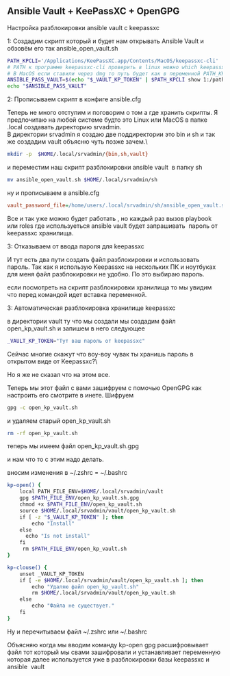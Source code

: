 ## Ansible Vault + KeePassXC + OpenGPG
Настройка разблокировки ansible vault с keepassxc

1: Создадим скрипт который и будет нам открывать Ansible Vault и обзовём его так ansible_open_vault.sh

```bash
PATH_KPCLI='/Applications/KeePassXC.app/Contents/MacOS/keepassxc-cli'
# PATH к программе keepassxc-cli проверить в linux можно which keepassxc-cli
# В MacOS если ставили через dmg то путь будет как в переменной PATH_KPCLI
ANSIBLE_PASS_VAULT=$(echo "$_VAULT_KP_TOKEN" | $PATH_KPCLI show 1:/path/DB /FOLDER_SECRET_DB/NAME_SECRET -sa password)
echo "$ANSIBLE_PASS_VAULT"
```

2: Прописываем скрипт в конфиге ansible.cfg

Теперь не много отступим и поговорим о том а где хранить скрипты.
Я предпочитаю на любой системе будто это Linux или MacOS в папке .local создавать директорию srvadmin.\
В директории srvadmin я создаю две поддиректории это bin и sh и так же создадим vault объясню чуть позже зачем.\

```bash
mkdir -p  $HOME/.local/srvadmin/{bin,sh,vault}
```
и переместим наш скрипт разблокировки ansible vault  в папку sh

```bash
mv ansible_open_vault.sh $HOME/.local/srvadmin/sh
```
ну и прописываем в ansible.cfg
```ini
vault_password_file=/home/users/.local/srvadmin/sh/ansible_open_vault.sh
```

Все и так уже можно будет работать , но каждый раз вызов playbook или roles где используеться ansible vault будет запрашивать  пароль от keepassxc хранилища.

3: Отказываем от ввода пароля для keepassxc

И тут есть два пути создать файл разблокировки и использовать пароль. Так как я использую Keepassxc на нескольких ПК и ноутбуках для меня файл разблокировки не удобно. По это выбираю пароль.

если посмотреть на скрипт разблокировки хранилища то мы увидим что перед командой идет вставка переменной.

3: Автоматическая разблокировка хранилище keepassxc

в директории vault ту что мы создали мы создадим файл open_kp_vault.sh и запишем в него следующее

```bash
_VAULT_KP_TOKEN="Тут ваш пароль от keepassxc"
```

Сейчас многие скажут что воу-воу чувак ты хранишь пароль в открытом виде от Keepassxc?\

Но я же не сказал что на этом все.

Теперь мы этот файл с вами зашифруем с помочью OpenGPG как настроить его смотрите в инете.
Шифруем

```bash
gpg -c open_kp_vault.sh
```

и удаляем старый open_kp_vault.sh

```bash
rm -rf open_kp_vault.sh
```

теперь мы имеем файл open_kp_vault.sh.gpg

и нам что то с этим надо делать.

вносим изменения в ~/.zshrc = ~/.bashrc

```bash
kp-open() {
    local PATH_FILE_ENV=$HOME/.local/srvadmin/vault
    gpg $PATH_FILE_ENV/open_kp_vault.sh.gpg
    chmod +x $PATH_FILE_ENV/open_kp_vault.sh
    source $HOME/.local/srvadmin/vault/open_kp_vault.sh
    if [ -z "$_VAULT_KP_TOKEN" ]; then
        echo "Install"
    else
      echo "Is not install"
    fi
     rm $PATH_FILE_ENV/open_kp_vault.sh
}

kp-clouse() {
    unset _VAULT_KP_TOKEN
    if [ -e $HOME/.local/srvadmin/vault/open_kp_vault.sh ]; then
        echo "Удаляю файл open_kp_vault.sh"
        rm $HOME/.local/srvadmin/vault/open_kp_vault.sh
    else
        echo "Файла не существует."
    fi
}

```

Ну и перечитываем файл ~/.zshrc или ~/.bashrc

Объясняю когда мы вводим команду kp-open gpg расшифровывает файл тот который мы свами зашифровали и устанавливает переменную которая далее используется уже в разблокировки базы keepassxc и ansible  vault


